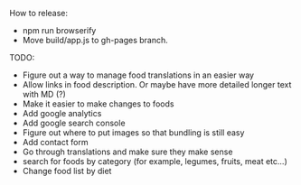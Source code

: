 How to release:
- npm run browserify
- Move build/app.js to gh-pages branch.

TODO:
- Figure out a way to manage food translations in an easier way
- Allow links in food description. Or maybe have more detailed longer text with MD (?)
- Make it easier to make changes to foods
- Add google analytics
- Add google search console
- Figure out where to put images so that bundling is still easy
- Add contact form
- Go through translations and make sure they make sense
- search for foods by category (for example, legumes, fruits, meat etc...)
- Change food list by diet
